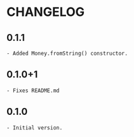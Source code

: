 # CHANGELOG

## 0.1.1
    - Added Money.fromString() constructor.
## 0.1.0+1
    - Fixes README.md
## 0.1.0
    - Initial version.